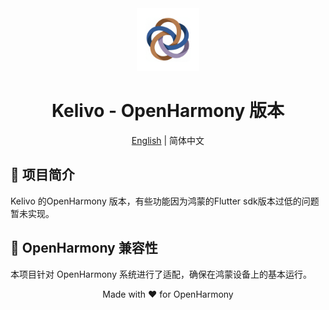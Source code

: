 <div align="center">
  <img src="assets/app_icon.png" alt="Kelivo Icon" width="100" />
  <h1>Kelivo - OpenHarmony 版本</h1>

[English](README.md) | 简体中文
</div>

## 📖 项目简介

Kelivo 的OpenHarmony 版本，有些功能因为鸿蒙的Flutter sdk版本过低的问题暂未实现。

## 🔧 OpenHarmony 兼容性

本项目针对 OpenHarmony 系统进行了适配，确保在鸿蒙设备上的基本运行。


<p align="center">
  Made with ❤️ for OpenHarmony
</p>
